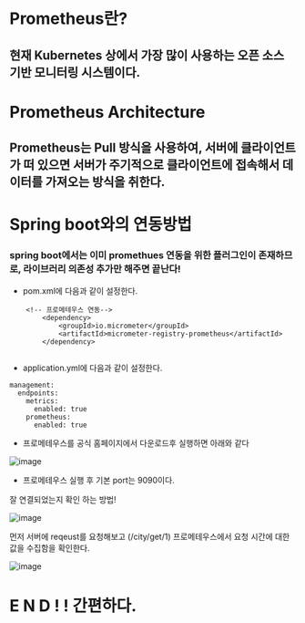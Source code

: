 # Prometheus란?

## 현재 Kubernetes 상에서 가장 많이 사용하는 오픈 소스 기반 모니터링 시스템이다.

# Prometheus Architecture
##  Prometheus는 Pull 방식을 사용하여, 서버에 클라이언트가 떠 있으면 서버가 주기적으로 클라이언트에 접속해서 데이터를 가져오는 방식을 취한다.

# Spring boot와의 연동방법
### spring boot에서는 이미 promethues 연동을 위한 플러그인이 존재하므로, 라이브러리 의존성 추가만 해주면 끝난다!


* pom.xml에 다음과 같이 설정한다.
```
	<!-- 프로메테우스 연동-->
		<dependency>
			<groupId>io.micrometer</groupId>
			<artifactId>micrometer-registry-prometheus</artifactId>
		</dependency>
   
```
* application.yml에 다음과 같이 설정한다.
```
management:
  endpoints:
    metrics:
      enabled: true
    prometheus:
      enabled: true
```


* 프로메테우스를 공식 홈페이지에서 다운로드후 실행하면 아래와 같다

![image](https://user-images.githubusercontent.com/54339804/188322621-c0f96ced-5737-4f19-9bff-8f3bad2d6c5a.png)

* 프로메테우스 실행 후 기본 port는 9090이다.

잘 연결되었는지 확인 하는 방법!

![image](https://user-images.githubusercontent.com/54339804/188322549-0932e521-5af6-4c93-9a1f-37d421363af9.png)



먼저 서버에 reqeust를 요청해보고 (/city/get/1) 프로메테우스에서 요청 시간에 대한 값을 수집함을 확인한다.

![image](https://user-images.githubusercontent.com/54339804/188322517-a2f7452a-9323-43a5-9de9-6f79bc125aac.png)
 
 
 # E N D ! ! 간편하다.


